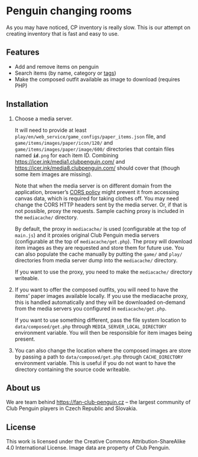 # Penguin changing rooms

As you may have noticed, CP inventory is really slow. This is our attempt on creating inventory that is fast and easy to use.

## Features

- Add and remove items on penguin
- Search items (by name, category or [tags](data/item_tags.json))
- Make the composed outfit available as image to download (requires PHP)

## Installation

1. Choose a media server.

    It will need to provide at least `play/en/web_service/game_configs/paper_items.json` file, and `game/items/images/paper/icon/120/` and `game/items/images/paper/image/600/` directories that contain files named <code>**id**.png</code> for each item ID. Combining https://icer.ink/media1.clubpenguin.com/ and https://icer.ink/media8.clubpenguin.com/ should cover that (though some item images are missing).

    Note that when the media server is on different domain from the application, browser’s [CORS policy](https://developer.mozilla.org/en-US/docs/Web/HTTP/CORS) might prevent it from accessing canvas data, which is required for taking clothes off. You may need change the CORS HTTP headers sent by the media server. Or, if that is not possible, proxy the requests. Sample caching proxy is included in the `mediacache/` directory.

    By default, the proxy in `mediacache/` is used (configurable at the top of `main.js`) and it proxies original Club Penguin media servers (configurable at the top of `mediacache/get.php`). The proxy will download item images as they are requested and store them for future use. You can also populate the cache manually by putting the `game/` and `play/` directories from media server dump into the `mediacache/` directory.

    If you want to use the proxy, you need to make the `mediacache/` directory writeable.

2. If you want to offer the composed outfits, you will need to have the items’ paper images available locally. If you use the mediacache proxy, this is handled automatically and they will be downloaded on-demand from the media servers you configured in `mediacache/get.php`.

    If you want to use something different, pass the file system location to `data/composed/get.php` through `MEDIA_SERVER_LOCAL_DIRECTORY` environment variable. You will then be responsible for item images being present.

3. You can also change the location where the composed images are store by passing a path to `data/composed/get.php` through `CACHE_DIRECTORY` environment variable. This is useful if you do not want to have the directory containing the source code writeable.

## About us

We are team behind https://fan-club-penguin.cz – the largest community of Club Penguin players in Czech Republic and Slovakia.

## License

This work is licensed under the Creative Commons Attribution-ShareAlike 4.0 International License. Image data are property of Club Penguin.
